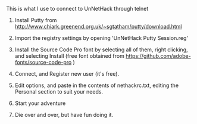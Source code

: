 This is what I use to connect to UnNetHack through telnet

1. Install Putty  from http://www.chiark.greenend.org.uk/~sgtatham/putty/download.html

2. Import the registry settings by opening 'UnNetHack Putty Session.reg'

3. Install the Source Code Pro font by selecting all of them, right clicking, and selecting Install (free font obtained from https://github.com/adobe-fonts/source-code-pro )

4. Connect, and Register new user (it's free).

5. Edit options, and paste in the contents of nethackrc.txt, editing the Personal section to suit your needs.

6. Start your adventure

7. Die over and over, but have fun doing it.
